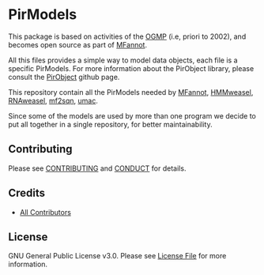 # PirModels

This package is based on activities of the [OGMP](http://megasun.bch.umontreal.ca/ogmp/) (i.e, priori to 2002), and
becomes open source as part of [MFannot](http://megasun.bch.umontreal.ca/RNAweasel/).

All this files provides a simple way to model data objects, each file is a specific PirModels. 
For more information about the PirObject library, please consult the [PirObject](https://github.com/prioux/PirObject) github page.

This repository contain all the PirModels needed by [MFannot](https://github.com/natacha-beck/MFannot), [HMMweasel](https://github.com/natacha-beck/HMMweasel), [RNAweasel](https://github.com/natacha-beck/RNAweasel), [mf2sqn](https://github.com/natacha-beck/mf2sqn), [umac](https://github.com/natacha-beck/umac). 

Since some of the models are used by more than one program we decide to put all together in a single repository, for better maintainability. 

## Contributing

Please see [CONTRIBUTING](CONTRIBUTING.md) and [CONDUCT](CONDUCT.md) for details.

## Credits

- [All Contributors](https://github.com/natacha-beck/bf-umac/graphs/contributors)

## License

GNU General Public License v3.0. Please see [License File](LICENSE.md) for more information.
